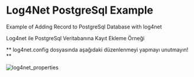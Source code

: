 # Log4Net PostgreSql Example
Example of Adding Record to PostgreSql Database with log4net

Log4net ile PostgreSql Veritabanına Kayıt Ekleme Örneği

** log4net.config dosyasında aşağıdaki düzenlenmeyi yapmayı unutmayın! **

![log4net_properties](https://user-images.githubusercontent.com/27247270/103148516-90bb4280-4771-11eb-9c38-0023da272cc3.PNG)
